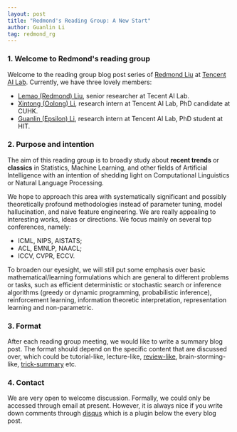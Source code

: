 ```yaml
---
layout: post
title: "Redmond's Reading Group: A New Start"
author: Guanlin Li
tag: redmond_rg
---
```


### 1. Welcome to Redmond's reading group

Welcome to the reading group blog post series of [Redmond Liu](https://lemaoliu.github.io/homepage/) at [Tencent AI Lab](http://ai.tencent.com/ailab/index.html). Currently, we have three lovely members:

- [Lemao (Redmond) Liu](https://lemaoliu.github.io/homepage/), senior researcher at Tecent AI Lab.
- [Xintong (Oolong) Li](https://znculee.github.io), research intern at Tencent AI Lab, PhD candidate at CUHK.
- [Guanlin (Epsilon) Li](https://epsilon-lee.github.io), research intern at Tencent AI Lab, PhD student at HIT.

### 2. Purpose and intention

The aim of this reading group is to broadly study about **recent trends** or **classics** in Statistics, Machine Learning, and other fields of Artificial Intelligence with an intention of shedding light on Computational Linguistics or Natural Language Processing. 

We hope to approach this area with systematically significant and possibly theoretically profound methodologies instead of parameter tuning, model hallucination, and naive feature engineering. We are really appealing to interesting works, ideas or directions. We focus mainly on several top conferences, namely:

- ICML, NIPS, AISTATS;
- ACL, EMNLP, NAACL;
- ICCV, CVPR, ECCV.

To broaden our eyesight, we will still put some emphasis over basic mathematical/learning formulations which are general to different problems or tasks, such as efficient deterministic or stochastic search or inference algorithms (greedy or dynamic programming, probabilistic inference), reinforcement learning, information theoretic interpretation, representation learning and non-parametric. 

### 3. Format

After each reading group meeting, we would like to write a summary blog post. The format should depend on the specific content that are discussed over, which could be tutorial-like, lecture-like, [review-like](http://www.inference.vc/), brain-storming-like, [trick-summary](http://blog.shakirm.com/) etc.

### 4. Contact

We are very open to welcome discussion. Formally, we could only be accessed through email at present. However, it is always nice if you write down comments through [disqus](https://disqus.com/) which is a plugin below the every blog post. 
